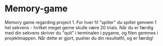 # Memory-game
Memory game regarding project 1.
For hver fil "spiller" du spillet gennem 1 hel sekvens - hvilket meget gerne skulle være 20 trials. Når du er færdig med din sekvens skriver du "quit" i terminalen i pygame, og filen gemmes i projektmappen. Når dette er gjort, pusher du din resultatfil, og er færdig!
